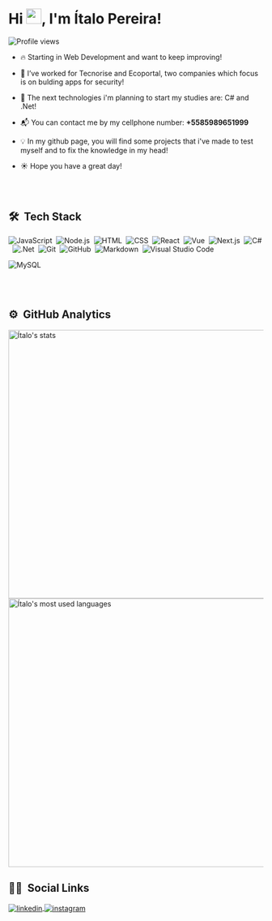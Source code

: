 <h1 align="left">Hi <img src="https://em-content.zobj.net/source/noto-emoji-animations/344/waving-hand_1f44b.gif" width="30px">, I'm Ítalo Pereira!</h1>
<p align="left"> <img src="https://komarev.com/ghpvc/?username=ItaloPereiraDev&color=yellow" alt="Profile views" /> </p>

- 🔥 Starting in Web Development and want to keep improving! 

- 🔭 I’ve worked for Tecnorise and Ecoportal, two companies which focus is on bulding apps for security!

- 🌱 The next technologies i'm planning to start my studies are: C# and .Net!

- 📬 You can contact me by my cellphone number: **+5585989651999**

- 💡 In my github page, you will find some projects that i've made to test myself and to fix the knowledge in my head!

- ☀️ Hope you have a great day!

<br><br>

## 🛠 &nbsp;Tech Stack

![JavaScript](https://img.shields.io/badge/-JavaScript-05122A?style=flat&logo=javascript)&nbsp;
![Node.js](https://img.shields.io/badge/-Node.js-05122A?style=flat&logo=node.js)&nbsp;
![HTML](https://img.shields.io/badge/-HTML-05122A?style=flat&logo=HTML5)&nbsp;
![CSS](https://img.shields.io/badge/-CSS-05122A?style=flat&logo=CSS3&logoColor=1572B6)&nbsp;
![React](https://img.shields.io/badge/-React-05122A?style=flat&logo=react)&nbsp;
![Vue](https://img.shields.io/badge/-Vue-05122A?style=flat&logo=vue.js)&nbsp;
![Next.js](https://img.shields.io/badge/-Next.js-05122A?style=flat&logo=next.js)&nbsp;
![C#](https://img.shields.io/badge/-C%20Sharp-05122A?style=flat&logo=C)&nbsp;
![.Net](https://img.shields.io/badge/-.Net-05122A?style=flat&logo=.net)&nbsp;
![Git](https://img.shields.io/badge/-Git-05122A?style=flat&logo=git)&nbsp;
![GitHub](https://img.shields.io/badge/-GitHub-05122A?style=flat&logo=github)&nbsp;
![Markdown](https://img.shields.io/badge/-Markdown-05122A?style=flat&logo=markdown)&nbsp;
![Visual Studio Code](https://img.shields.io/badge/-Visual%20Studio%20Code-05122A?style=flat&logo=visual-studio-code&logoColor=007ACC)&nbsp;
<!--![PostgreSQL](https://img.shields.io/badge/-PostgreSQL-05122A?style=flat&logo=postgresql)&nbsp;-->
![MySQL](https://img.shields.io/badge/-MySQL-05122A?style=flat&logo=mysql)&nbsp;

<br><br>

## ⚙️ &nbsp;GitHub Analytics

<p align="left">
<img width="530em" src="https://github-readme-stats.vercel.app/api?username=ItaloPereiraDev&show_icons=true&theme=vision-friendly-dark" alt="Ítalo's stats"/>
<img width="530em" src="https://github-readme-stats.vercel.app/api/top-langs/?username=ItaloPereiraDev&theme=vision-friendly-dark" alt="Ítalo's most used languages"/>
</p>

## 🧑🏻 &nbsp;Social Links

<a href="https://www.linkedin.com/in/%C3%ADtalo-pereira-de-oliveira-659968151/" target="_blank">
  <img align="center" src="https://img.shields.io/badge/-Ítalo Pereira-05122A?style=flat&logo=linkedin" alt="linkedin"/>
</a>
<a href="https://www.instagram.com/x_italopereira_x/" target="_blank">
 <img align="center" src="https://img.shields.io/badge/-Ítalo Pereira-05122A?style=flat&logo=instagram" alt="instagram"/>
</a>
</p>
